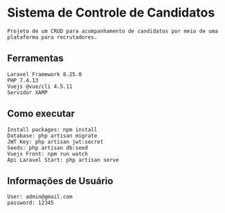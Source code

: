 # Sistema de Controle de Candidatos
    Projeto de um CRUD para acompanhamento de candidatos por meio de uma plataforma para recrutadores.
## Ferramentas
    Laravel Framework 8.25.0
    PHP 7.4.13
    Vuejs @vue/cli 4.5.11
    Servidor XAMP
## Como executar
    Install packages: npm install
    Database: php artisan migrate
    JWT Key: php artisan jwt:secret
    Seeds: php artisan db:seed
    Vuejs Front: npm run watch
    Api Laravel Start: php artisan serve

## Informações de Usuário
    User: admin@gmail.com   
    password: 12345